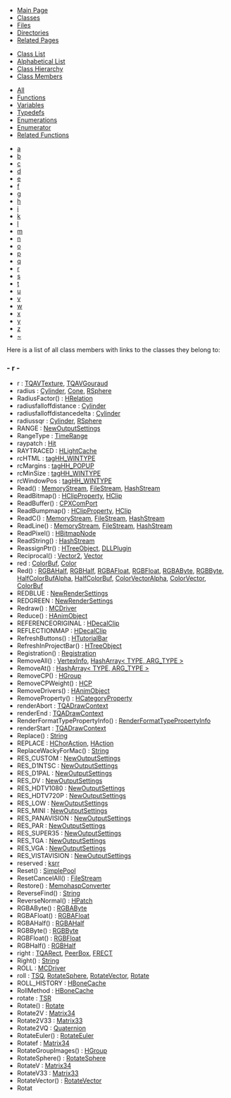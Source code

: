 <div class="tabs">

- [Main Page](index.md)
- <span id="current">[Classes](annotated.md)</span>
- [Files](files.md)
- [Directories](dirs.md)
- [Related Pages](pages.md)

</div>

<div class="tabs">

- [Class List](annotated.md)
- [Alphabetical List](classes.md)
- [Class Hierarchy](hierarchy.md)
- <span id="current">[Class Members](functions.md)</span>

</div>

<div class="tabs">

- <span id="current">[All](functions.md)</span>
- [Functions](functions_func.md)
- [Variables](functions_vars.md)
- [Typedefs](functions_type.md)
- [Enumerations](functions_enum.md)
- [Enumerator](functions_eval.md)
- [Related Functions](functions_rela.md)

</div>

<div class="tabs">

- [a](functions.md#index_a)
- [b](functions_0x62.md#index_b)
- [c](functions_0x63.md#index_c)
- [d](functions_0x64.md#index_d)
- [e](functions_0x65.md#index_e)
- [f](functions_0x66.md#index_f)
- [g](functions_0x67.md#index_g)
- [h](functions_0x68.md#index_h)
- [i](functions_0x69.md#index_i)
- [k](functions_0x6b.md#index_k)
- [l](functions_0x6c.md#index_l)
- [m](functions_0x6d.md#index_m)
- [n](functions_0x6e.md#index_n)
- [o](functions_0x6f.md#index_o)
- [p](functions_0x70.md#index_p)
- [q](functions_0x71.md#index_q)
- <span id="current">[r](functions_0x72.md#index_r)</span>
- [s](functions_0x73.md#index_s)
- [t](functions_0x74.md#index_t)
- [u](functions_0x75.md#index_u)
- [v](functions_0x76.md#index_v)
- [w](functions_0x77.md#index_w)
- [x](functions_0x78.md#index_x)
- [y](functions_0x79.md#index_y)
- [z](functions_0x7a.md#index_z)
- [~](functions_0x7e.md#index_~)

</div>

Here is a list of all class members with links to the classes they belong to:

### <span id="index_r" class="anchor">- r -</span>

- r : <a href="structTQAVTexture.md#4b43b0aee35624cd95b910189b3dc231" class="el">TQAVTexture</a>, <a href="structTQAVGouraud.md#4b43b0aee35624cd95b910189b3dc231" class="el">TQAVGouraud</a>
- radius : <a href="classCylinder.md#fc021d54683383e5078ab9fefc4d53c8" class="el">Cylinder</a>, <a href="classCone.md#fc021d54683383e5078ab9fefc4d53c8" class="el">Cone</a>, <a href="classRSphere.md#fc021d54683383e5078ab9fefc4d53c8" class="el">RSphere</a>
- RadiusFactor() : <a href="classHRelation.md#3396d098d555c39978d3d4aec5bf4e1e" class="el">HRelation</a>
- radiusfalloffdistance : <a href="classCylinder.md#0cfd751c35c87074b8b89276e141615d" class="el">Cylinder</a>
- radiusfalloffdistancedelta : <a href="classCylinder.md#c48f3a7303cbbca387e277a93f6c3aa7" class="el">Cylinder</a>
- radiussqr : <a href="classCylinder.md#9412f6bc1eb7062c2c85b62daefca994" class="el">Cylinder</a>, <a href="classRSphere.md#9412f6bc1eb7062c2c85b62daefca994" class="el">RSphere</a>
- RANGE : <a href="classNewOutputSettings.md#522dbf5f367e0a96a94135f388be775401036ddcc971d02f6c32c3da31a119f2" class="el">NewOutputSettings</a>
- RangeType : <a href="classTimeRange.md#066dddcb7c14ac5b7d9d72ed110d49aa" class="el">TimeRange</a>
- raypatch : <a href="classHit.md#ecebe803e2d4c2d78e16ebb5e65c7200" class="el">Hit</a>
- RAYTRACED : <a href="classHLightCache.md#dca29a1140aadadfd92b34a02fa516efc66841b14724869ac8d2afae9dfadfb1" class="el">HLightCache</a>
- rcHTML : <a href="structtagHH__WINTYPE.md#81e1a804b42146466903f120b1d49e33" class="el">tagHH_WINTYPE</a>
- rcMargins : <a href="structtagHH__POPUP.md#bc99bce698c647de99fe5e72948d7ee8" class="el">tagHH_POPUP</a>
- rcMinSize : <a href="structtagHH__WINTYPE.md#ca2ba15876cfce9e8428e7289e667633" class="el">tagHH_WINTYPE</a>
- rcWindowPos : <a href="structtagHH__WINTYPE.md#40807e67b8ca6dd56d190abe699bbacd" class="el">tagHH_WINTYPE</a>
- Read() : <a href="classMemoryStream.md#50b8cc23ca1673bb26d626a2c394f342" class="el">MemoryStream</a>, <a href="classFileStream.md#50b8cc23ca1673bb26d626a2c394f342" class="el">FileStream</a>, <a href="classHashStream.md#540bdb848e6d3cfb15f360bfc92382f9" class="el">HashStream</a>
- ReadBitmap() : <a href="classHClipProperty.md#77ac82e852b4b80d35a721f165a09810" class="el">HClipProperty</a>, <a href="classHClip.md#6b612bdc6e021bb713865326bb15b707" class="el">HClip</a>
- ReadBuffer() : <a href="classCPXComPort.md#70c13e647344498d583c7e8fd01e84bc" class="el">CPXComPort</a>
- ReadBumpmap() : <a href="classHClipProperty.md#ad204355a7fa5e0532f764267dc09c67" class="el">HClipProperty</a>, <a href="classHClip.md#c3cf1349f214790da21c09c22c3aeb72" class="el">HClip</a>
- ReadC() : <a href="classMemoryStream.md#fde77f23fe7b2aff9b4bbff7886cd45b" class="el">MemoryStream</a>, <a href="classFileStream.md#fde77f23fe7b2aff9b4bbff7886cd45b" class="el">FileStream</a>, <a href="classHashStream.md#432bbd32c16ab1131aa2cdc29b73f5ad" class="el">HashStream</a>
- ReadLine() : <a href="classMemoryStream.md#a55de19009057e7dd54f3a8954878f6a" class="el">MemoryStream</a>, <a href="classFileStream.md#a55de19009057e7dd54f3a8954878f6a" class="el">FileStream</a>, <a href="classHashStream.md#22f953c43f82b65bd9bd781f33b79659" class="el">HashStream</a>
- ReadPixel() : <a href="classHBitmapNode.md#a350bf25f70ebc124213e5ab0b4b924b" class="el">HBitmapNode</a>
- ReadString() : <a href="classHashStream.md#ecc44c93efeecf9d06ab3fbdaf4f10b9" class="el">HashStream</a>
- ReassignPtr() : <a href="classHTreeObject.md#4b29014666e184078e964ff750bdbdb2" class="el">HTreeObject</a>, <a href="classDLLPlugin.md#4b29014666e184078e964ff750bdbdb2" class="el">DLLPlugin</a>
- Reciprocal() : <a href="classVector2.md#8e5e85aade2f3aa031677865c9c35d85" class="el">Vector2</a>, <a href="classVector.md#a35ada03b9cd0e4d3d56a809502eb755" class="el">Vector</a>
- red : <a href="classColorBuf.md#bda9643ac6601722a28f238714274da4" class="el">ColorBuf</a>, <a href="unionColor.md#bda9643ac6601722a28f238714274da4" class="el">Color</a>
- Red() : <a href="classRGBAHalf.md#3d061051286831d4f2aebae980198b48" class="el">RGBAHalf</a>, <a href="classRGBHalf.md#3d061051286831d4f2aebae980198b48" class="el">RGBHalf</a>, <a href="classRGBAFloat.md#3d061051286831d4f2aebae980198b48" class="el">RGBAFloat</a>, <a href="classRGBFloat.md#3d061051286831d4f2aebae980198b48" class="el">RGBFloat</a>, <a href="classRGBAByte.md#3d061051286831d4f2aebae980198b48" class="el">RGBAByte</a>, <a href="classRGBByte.md#3d061051286831d4f2aebae980198b48" class="el">RGBByte</a>, <a href="classHalfColorBufAlpha.md#3d061051286831d4f2aebae980198b48" class="el">HalfColorBufAlpha</a>, <a href="classHalfColorBuf.md#3d061051286831d4f2aebae980198b48" class="el">HalfColorBuf</a>, <a href="classColorVectorAlpha.md#3d061051286831d4f2aebae980198b48" class="el">ColorVectorAlpha</a>, <a href="classColorVector.md#3d061051286831d4f2aebae980198b48" class="el">ColorVector</a>, <a href="classColorBuf.md#3d061051286831d4f2aebae980198b48" class="el">ColorBuf</a>
- REDBLUE : <a href="classNewRenderSettings.md#21945c50944818f4cf3b6aef8608f9cee93dc695f4f3d8385e721c4e7fee7982" class="el">NewRenderSettings</a>
- REDGREEN : <a href="classNewRenderSettings.md#21945c50944818f4cf3b6aef8608f9ceb4a9b83ddd3c36151742fc6015ed6d82" class="el">NewRenderSettings</a>
- Redraw() : <a href="classMCDriver.md#b6002cee28e3ac23fd05aebbe41393a9" class="el">MCDriver</a>
- Reduce() : <a href="classHAnimObject.md#5354f38a63c6579c1bc90386d7c75722" class="el">HAnimObject</a>
- REFERENCEORIGINAL : <a href="classHDecalClip.md#68986ab776eb5d6b5a809a1c005a73003f19944a26c2a75d8260846e89844af4" class="el">HDecalClip</a>
- REFLECTIONMAP : <a href="classHDecalClip.md#dca29a1140aadadfd92b34a02fa516ef8ae7446bbe58c8f7784b0ac5e805e773" class="el">HDecalClip</a>
- RefreshButtons() : <a href="classHTutorialBar.md#ea1cc6de22e7046b472eede68a88c048" class="el">HTutorialBar</a>
- RefreshInProjectBar() : <a href="classHTreeObject.md#9272ef733a40f9c87d994dc53788c108" class="el">HTreeObject</a>
- Registration() : <a href="classRegistration.md#4b513a8d847803b6b1f81f0c88d2d5b9" class="el">Registration</a>
- RemoveAll() : <a href="classVertexInfo.md#89fa2a8f9b65284fc34a3851e23257ac" class="el">VertexInfo</a>, <a href="classHashArray.md#89fa2a8f9b65284fc34a3851e23257ac" class="el">HashArray&lt; TYPE, ARG_TYPE &gt;</a>
- RemoveAt() : <a href="classHashArray.md#c95ee83888ea1ce0de90a127d77c8005" class="el">HashArray&lt; TYPE, ARG_TYPE &gt;</a>
- RemoveCP() : <a href="classHGroup.md#54fee57af796519305b78404dc09aa51" class="el">HGroup</a>
- RemoveCPWeight() : <a href="classHCP.md#8476a6fd0d036b27180f3947f694cc87" class="el">HCP</a>
- RemoveDrivers() : <a href="classHAnimObject.md#669f182a4dd52422a310f5e3187302b4" class="el">HAnimObject</a>
- RemoveProperty() : <a href="classHCategoryProperty.md#19cf720234d097ca5370f2873133e7cc" class="el">HCategoryProperty</a>
- renderAbort : <a href="structTQADrawContext.md#df7b8d082af91829335903faa803d266" class="el">TQADrawContext</a>
- renderEnd : <a href="structTQADrawContext.md#3499b4622e1626d5f259b982bfeb25bc" class="el">TQADrawContext</a>
- RenderFormatTypePropertyInfo() : <a href="classRenderFormatTypePropertyInfo.md#394f21a9815040c27bacaa060546c21f" class="el">RenderFormatTypePropertyInfo</a>
- renderStart : <a href="structTQADrawContext.md#e372ab29fcb5c8cc72d75efbcf272789" class="el">TQADrawContext</a>
- Replace() : <a href="classString.md#8543bb0d88d69e294ed4f0699f468314" class="el">String</a>
- REPLACE : <a href="classHChorAction.md#a83281640c5167f2fe04b57e79f15ebe560a2dd6f6744646473b3b19e1fe96d7" class="el">HChorAction</a>, <a href="classHAction.md#a83281640c5167f2fe04b57e79f15ebe560a2dd6f6744646473b3b19e1fe96d7" class="el">HAction</a>
- ReplaceWackyForMac() : <a href="classString.md#d649966a035066f06d565690bb381cb2" class="el">String</a>
- RES_CUSTOM : <a href="classNewOutputSettings.md#d4d9c059c87e831a12b2edc2b46e3da7c10f8a23d54fc2e39b4cb66ba79b6355" class="el">NewOutputSettings</a>
- RES_D1NTSC : <a href="classNewOutputSettings.md#d4d9c059c87e831a12b2edc2b46e3da78d3c0de9655973082bcf18a4aae3228c" class="el">NewOutputSettings</a>
- RES_D1PAL : <a href="classNewOutputSettings.md#d4d9c059c87e831a12b2edc2b46e3da7fa00eef82a7d65711757cdff1be1e60d" class="el">NewOutputSettings</a>
- RES_DV : <a href="classNewOutputSettings.md#d4d9c059c87e831a12b2edc2b46e3da7adce09e44e872fbe5f25913aa15b6e75" class="el">NewOutputSettings</a>
- RES_HDTV1080 : <a href="classNewOutputSettings.md#d4d9c059c87e831a12b2edc2b46e3da76257d38c75ad3884f763759d044b18b0" class="el">NewOutputSettings</a>
- RES_HDTV720P : <a href="classNewOutputSettings.md#d4d9c059c87e831a12b2edc2b46e3da779b899327389baddcf997aba3a47fd74" class="el">NewOutputSettings</a>
- RES_LOW : <a href="classNewOutputSettings.md#d4d9c059c87e831a12b2edc2b46e3da707c555df626a50c805883e4e008b10a0" class="el">NewOutputSettings</a>
- RES_MINI : <a href="classNewOutputSettings.md#d4d9c059c87e831a12b2edc2b46e3da73b58df8bc00f02e18d14c47684d5418d" class="el">NewOutputSettings</a>
- RES_PANAVISION : <a href="classNewOutputSettings.md#d4d9c059c87e831a12b2edc2b46e3da7bae4b4d01db7f9f63741eeef5fb27a7f" class="el">NewOutputSettings</a>
- RES_PAR : <a href="classNewOutputSettings.md#d4d9c059c87e831a12b2edc2b46e3da7df2db4873cf9ab2ae544684ff5d129ad" class="el">NewOutputSettings</a>
- RES_SUPER35 : <a href="classNewOutputSettings.md#d4d9c059c87e831a12b2edc2b46e3da7c42b1ecd5b22227d93a0c8ebf44ba073" class="el">NewOutputSettings</a>
- RES_TGA : <a href="classNewOutputSettings.md#d4d9c059c87e831a12b2edc2b46e3da79a392b70848e9f49a075e2f0cdb7e961" class="el">NewOutputSettings</a>
- RES_VGA : <a href="classNewOutputSettings.md#d4d9c059c87e831a12b2edc2b46e3da7d28a93630c469d32a0c81e2edd1ca0f8" class="el">NewOutputSettings</a>
- RES_VISTAVISION : <a href="classNewOutputSettings.md#d4d9c059c87e831a12b2edc2b46e3da7e1a19135fdc53041817550d8e31ce46c" class="el">NewOutputSettings</a>
- reserved : <a href="structksrr.md#7f005c3fa691e77c52d3297cc2699072" class="el">ksrr</a>
- Reset() : <a href="classSimplePool.md#723c2e35b3e2fa578261be72c871f300" class="el">SimplePool</a>
- ResetCancelAll() : <a href="classFileStream.md#aee1a3b9f67b83696ef8a7cc16e53c10" class="el">FileStream</a>
- Restore() : <a href="classMemohaspConverter.md#a965883961563262207f6156a0f1496c" class="el">MemohaspConverter</a>
- ReverseFind() : <a href="classString.md#943a8584e5356791bb2bc1071dd737b6" class="el">String</a>
- ReverseNormal() : <a href="classHPatch.md#97dc84e27b5fae2c56a3aa58679244e5" class="el">HPatch</a>
- RGBAByte() : <a href="classRGBAByte.md#b4ccbffbeb64f48578305c3b620bc27e" class="el">RGBAByte</a>
- RGBAFloat() : <a href="classRGBAFloat.md#d1f1c65d9db9e489c1614a953a22ec1c" class="el">RGBAFloat</a>
- RGBAHalf() : <a href="classRGBAHalf.md#2368ff3dc2dd71ecabc6e53e77f8613a" class="el">RGBAHalf</a>
- RGBByte() : <a href="classRGBByte.md#7b0cd6f5876b0c0ff7286d203343788c" class="el">RGBByte</a>
- RGBFloat() : <a href="classRGBFloat.md#38894960012fc487d0743a4cf82f793f" class="el">RGBFloat</a>
- RGBHalf() : <a href="classRGBHalf.md#b32e6c94e2a9fc43f4def415e2fa8ba5" class="el">RGBHalf</a>
- right : <a href="structTQARect.md#7c4f29407893c334a6cb7a87bf045c0d" class="el">TQARect</a>, <a href="classPeerBox.md#7c4f29407893c334a6cb7a87bf045c0d" class="el">PeerBox</a>, <a href="structFRECT.md#7c4f29407893c334a6cb7a87bf045c0d" class="el">FRECT</a>
- Right() : <a href="classString.md#1bcc789f89f7b9d6b956a75a15db37ba" class="el">String</a>
- ROLL : <a href="classMCDriver.md#dca29a1140aadadfd92b34a02fa516ef08cd1a31f17f0247ac89e2fbaadaa9e8" class="el">MCDriver</a>
- roll : <a href="classTSQ.md#b6a5d96a4e99b63723ab54ddb471baad" class="el">TSQ</a>, <a href="classRotateSphere.md#b6a5d96a4e99b63723ab54ddb471baad" class="el">RotateSphere</a>, <a href="classRotateVector.md#b6a5d96a4e99b63723ab54ddb471baad" class="el">RotateVector</a>, <a href="classRotate.md#b6a5d96a4e99b63723ab54ddb471baad" class="el">Rotate</a>
- ROLL_HISTORY : <a href="classHBoneCache.md#b4d8902602dd5b62f5b3733df915f51d84322911d26bccb0bcb0684f8cc13f59" class="el">HBoneCache</a>
- RollMethod : <a href="classHBoneCache.md#b4d8902602dd5b62f5b3733df915f51d" class="el">HBoneCache</a>
- rotate : <a href="classTSR.md#6f8c8a49f740bca52653317a42933f8c" class="el">TSR</a>
- Rotate() : <a href="classRotate.md#84c9a5914722530f75ee85399b52b261" class="el">Rotate</a>
- Rotate2V : <a href="classMatrix34.md#e73d9c69d35f373186e10150139fdbfb" class="el">Matrix34</a>
- Rotate2V33 : <a href="classMatrix33.md#bef8283f7cb54eb6226eb684b3e41813" class="el">Matrix33</a>
- Rotate2VQ : <a href="classQuaternion.md#184af487a5c21017c6b64fc8289eddac" class="el">Quaternion</a>
- RotateEuler() : <a href="classRotateEuler.md#cf885ad534fde0fc3719f475cac16996" class="el">RotateEuler</a>
- Rotatef : <a href="classMatrix34.md#6d9ecae044b2f972995de8fdec41e29f" class="el">Matrix34</a>
- RotateGroupImages() : <a href="classHGroup.md#c914749c38847431ffc67569a560560c" class="el">HGroup</a>
- RotateSphere() : <a href="classRotateSphere.md#9b9c563003daa20ea7d4660944700305" class="el">RotateSphere</a>
- RotateV : <a href="classMatrix34.md#cc49a8715c21e919bc629b6fdbd486a7" class="el">Matrix34</a>
- RotateV33 : <a href="classMatrix33.md#662ae926e6599cad3408600afa7833da" class="el">Matrix33</a>
- RotateVector() : <a href="classRotateVector.md#ae5b646449ff82ef82bcabe12a97bde6" class="el">RotateVector</a>
- Rotat